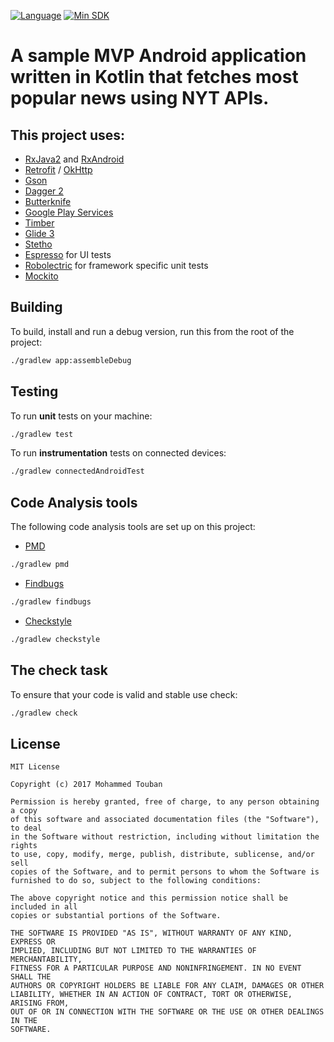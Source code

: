 [![Language](https://img.shields.io/badge/language-Java%7CKotlin-orange.svg)](https://kotlinlang.org/)
[![Min SDK](https://img.shields.io/badge/min%20SDK-17-blue.svg)](http://developer.android.com/about/dashboards/index.html#Platform)

# A sample MVP Android application written in Kotlin that fetches most popular news using NYT APIs.
 
## This project uses: 
- [RxJava2](https://github.com/ReactiveX/RxJava) and [RxAndroid](https://github.com/ReactiveX/RxAndroid) 
- [Retrofit](http://square.github.io/retrofit/) / [OkHttp](http://square.github.io/okhttp/) 
- [Gson](https://github.com/google/gson) 
- [Dagger 2](http://google.github.io/dagger/) 
- [Butterknife](https://github.com/JakeWharton/butterknife) 
- [Google Play Services](https://developers.google.com/android/guides/overview) 
- [Timber](https://github.com/JakeWharton/timber) 
- [Glide 3](https://github.com/bumptech/glide) 
- [Stetho](http://facebook.github.io/stetho/) 
- [Espresso](https://google.github.io/android-testing-support-library/) for UI tests 
- [Robolectric](http://robolectric.org/) for framework specific unit tests 
- [Mockito](http://mockito.org/) 
 
 
## Building 
 
To build, install and run a debug version, run this from the root of the project: 
```sh 
./gradlew app:assembleDebug 
``` 
     
## Testing 
 
To run **unit** tests on your machine: 
 
```sh 
./gradlew test 
``` 
 
To run **instrumentation** tests on connected devices: 
 
```sh 
./gradlew connectedAndroidTest 
``` 
 
## Code Analysis tools 
 
The following code analysis tools are set up on this project: 
 
* [PMD](https://pmd.github.io/) 
 
```sh 
./gradlew pmd 
``` 
 
* [Findbugs](http://findbugs.sourceforge.net/) 
 
```sh 
./gradlew findbugs 
``` 
 
* [Checkstyle](http://checkstyle.sourceforge.net/) 
 
```sh 
./gradlew checkstyle 
``` 
 
## The check task 
 
To ensure that your code is valid and stable use check: 
 
```sh 
./gradlew check 
``` 
 
## License 
``` 
MIT License 
 
Copyright (c) 2017 Mohammed Touban
 
Permission is hereby granted, free of charge, to any person obtaining a copy 
of this software and associated documentation files (the "Software"), to deal 
in the Software without restriction, including without limitation the rights 
to use, copy, modify, merge, publish, distribute, sublicense, and/or sell 
copies of the Software, and to permit persons to whom the Software is 
furnished to do so, subject to the following conditions: 
 
The above copyright notice and this permission notice shall be included in all 
copies or substantial portions of the Software. 
 
THE SOFTWARE IS PROVIDED "AS IS", WITHOUT WARRANTY OF ANY KIND, EXPRESS OR 
IMPLIED, INCLUDING BUT NOT LIMITED TO THE WARRANTIES OF MERCHANTABILITY, 
FITNESS FOR A PARTICULAR PURPOSE AND NONINFRINGEMENT. IN NO EVENT SHALL THE 
AUTHORS OR COPYRIGHT HOLDERS BE LIABLE FOR ANY CLAIM, DAMAGES OR OTHER 
LIABILITY, WHETHER IN AN ACTION OF CONTRACT, TORT OR OTHERWISE, ARISING FROM, 
OUT OF OR IN CONNECTION WITH THE SOFTWARE OR THE USE OR OTHER DEALINGS IN THE 
SOFTWARE. 
``` 
